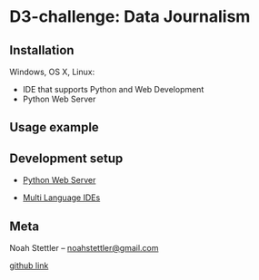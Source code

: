 # D3-challenge: Data Journalism 


## Installation

Windows, OS X, Linux:

* IDE that supports Python and Web Development
* Python Web Server

## Usage example
  

## Development setup

* [Python Web Server](https://pythonbasics.org/webserver/)

* [Multi Language IDEs](https://www.keycdn.com/blog/best-ide)

## Meta

Noah Stettler – noahstettler@gmail.com

[github link](https://github.com/noahstettler)

